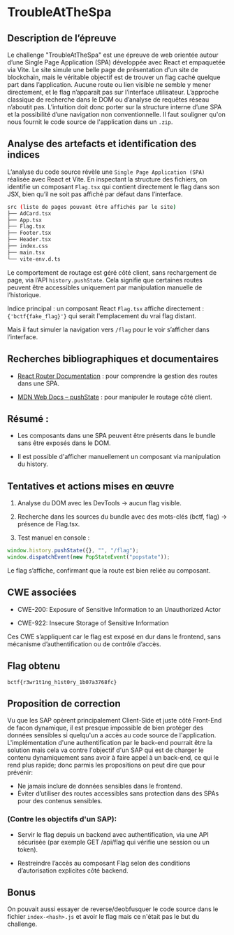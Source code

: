 # TroubleAtTheSpa

## Description de l’épreuve

Le challenge "TroubleAtTheSpa" est une épreuve de web orientée autour d’une Single Page Application (SPA) développée avec React et empaquetée via Vite. Le site simule une belle page de présentation d'un site de blockchain, mais le véritable objectif est de trouver un flag caché quelque part dans l’application. Aucune route ou lien visible ne semble y mener directement, et le flag n’apparaît pas sur l’interface utilisateur. L’approche classique de recherche dans le DOM ou d’analyse de requêtes réseau n’aboutit pas. L’intuition doit donc porter sur la structure interne d’une SPA et la possibilité d’une navigation non conventionnelle. Il faut souligner qu'on nous fournit le code source de l'application dans un ``.zip``.

## Analyse des artefacts et identification des indices

L’analyse du code source révèle une ``Single Page Application (SPA)`` réalisée avec React et Vite. En inspectant la structure des fichiers, on identifie un composant ``Flag.tsx`` qui contient directement le flag dans son JSX, bien qu’il ne soit pas affiché par défaut dans l’interface.

```bash 
src (liste de pages pouvant être affichés par le site)
├── AdCard.tsx
├── App.tsx
├── Flag.tsx
├── Footer.tsx
├── Header.tsx
├── index.css
├── main.tsx
└── vite-env.d.ts
```

Le comportement de routage est géré côté client, sans rechargement de page, via l’API ``history.pushState``. Cela signifie que certaines routes peuvent être accessibles uniquement par manipulation manuelle de l’historique.

Indice principal : un composant React ``Flag.tsx`` affiche directement :
``{'bctf{fake_flag}'}``
qui serait l'emplacement du vrai flag distant.

Mais il faut simuler la navigation vers ``/flag`` pour le voir s’afficher dans l’interface.

## Recherches bibliographiques et documentaires

* [React Router Documentation](https://reactrouter.com/) : pour comprendre la gestion des routes dans une SPA.

* [MDN Web Docs – pushState](https://developer.mozilla.org/en-US/docs/Web/API/History/pushState) : pour manipuler le routage côté client.

## Résumé :

* Les composants dans une SPA peuvent être présents dans le bundle sans être exposés dans le DOM.

* Il est possible d'afficher manuellement un composant via manipulation du history.

## Tentatives et actions mises en œuvre

1. Analyse du DOM avec les DevTools → aucun flag visible.

2. Recherche dans les sources du bundle avec des mots-clés (bctf, flag) → présence de Flag.tsx.

3. Test manuel en console :

```javascript
window.history.pushState({}, "", "/flag");
window.dispatchEvent(new PopStateEvent("popstate"));
```
Le flag s’affiche, confirmant que la route est bien reliée au composant.

## CWE associées

* CWE-200: Exposure of Sensitive Information to an Unauthorized Actor

* CWE-922: Insecure Storage of Sensitive Information

Ces CWE s’appliquent car le flag est exposé en dur dans le frontend, sans mécanisme d’authentification ou de contrôle d’accès.

## Flag obtenu

``bctf{r3wr1t1ng_h1st0ry_1b07a3768fc}``

## Proposition de correction

Vu que les SAP opèrent principalement Client-Side et juste côté Front-End de facon dynamique, il est presque impossible de bien protéger des données sensibles si quelqu'un a accès au code source de l'application. L'implémentation d'une authentification par le back-end pourrait être la solution mais cela va contre l'objectif d'un SAP qui est de charger le contenu dynamiquement sans avoir à faire appel à un back-end, ce qui le rend plus rapide; donc parmis les propositions on peut dire que pour prévénir:

* Ne jamais inclure de données sensibles dans le frontend.
* Éviter d’utiliser des routes accessibles sans protection dans des SPAs pour des contenus sensibles.

### (Contre les objectifs d'un SAP): 

* Servir le flag depuis un backend avec authentification, via une API sécurisée (par exemple GET /api/flag qui vérifie une session ou un token). 

* Restreindre l’accès au composant Flag selon des conditions d’autorisation explicites côté backend.

## Bonus
On pouvait aussi essayer de reverse/deobfusquer le code source dans le fichier ``index-<hash>.js`` et avoir le flag mais ce n'était pas le but du challenge.


